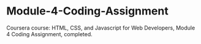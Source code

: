 # Module-4-Coding-Assignment
Coursera course: HTML, CSS, and Javascript for Web Developers, Module 4 Coding Assignment, completed.
